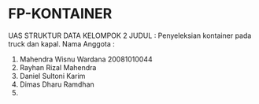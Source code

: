 # FP-KONTAINER
UAS STRUKTUR DATA KELOMPOK 2
JUDUL : Penyeleksian kontainer pada truck dan kapal.
Nama Anggota :
1. Mahendra Wisnu Wardana 20081010044
2. Rayhan Rizal Mahendra
3. Daniel Sultoni Karim
4. Dimas Dharu Ramdhan
5. 

